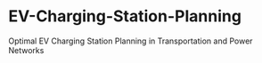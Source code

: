 # EV-Charging-Station-Planning
Optimal EV Charging Station Planning in Transportation and Power Networks
